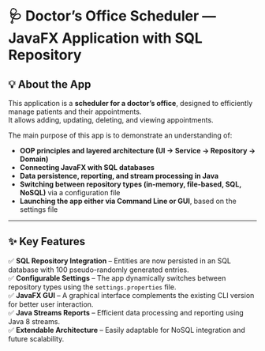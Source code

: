 # 🩺 Doctor’s Office Scheduler — JavaFX Application with SQL Repository

## 💡 About the App

This application is a **scheduler for a doctor’s office**, designed to efficiently manage patients and their appointments.  
It allows adding, updating, deleting, and viewing appointments.


The main purpose of this app is to demonstrate an understanding of:
- **OOP principles and layered architecture (UI → Service → Repository → Domain)**
- **Connecting JavaFX with SQL databases**
- **Data persistence, reporting, and stream processing in Java**
- **Switching between repository types (in-memory, file-based, SQL, NoSQL)** via a configuration file  
- **Launching the app either via Command Line or GUI**, based on the settings file

---

## ✨ Key Features

✅ **SQL Repository Integration** – Entities are now persisted in an SQL database with 100 pseudo-randomly generated entries.  
✅ **Configurable Settings** – The app dynamically switches between repository types using the `settings.properties` file.  
✅ **JavaFX GUI** – A graphical interface complements the existing CLI version for better user interaction.  
✅ **Java Streams Reports** – Efficient data processing and reporting using Java 8 streams.  
✅ **Extendable Architecture** – Easily adaptable for NoSQL integration and future scalability.
